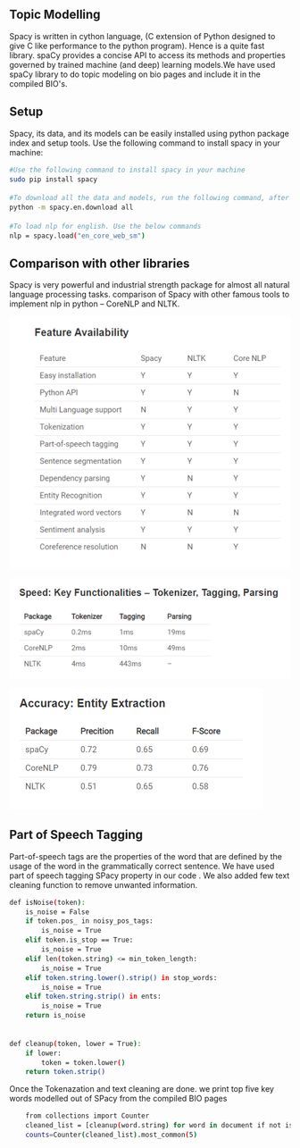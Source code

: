 ## Topic Modelling

Spacy is written in cython language, (C extension of Python designed to give C like performance to the python program). Hence is a quite fast library. spaCy provides a concise API to access its methods and properties governed by trained machine (and deep) learning models.We have used spaCy library to do topic modeling on bio pages and include it in the compiled BIO's.

## Setup

Spacy, its data, and its models can be easily installed using python package index and setup tools. Use the following command to install spacy in your machine:
```bash
#Use the following command to install spacy in your machine
sudo pip install spacy

#To download all the data and models, run the following command, after the installation:
python -m spacy.en.download all

#To load nlp for english. Use the below commands
nlp = spacy.load("en_core_web_sm")
```

## Comparison with other libraries

Spacy is very powerful and industrial strength package for almost all natural language processing tasks.
comparison of Spacy with other famous tools to implement nlp in python – CoreNLP and NLTK.

![Feature Availability](Comparison.PNG)

![Speed: Key Functionalities – Tokenizer, Tagging, Parsing](Speed.PNG)

![Accuracy: Entity Extraction](Accuracy.PNG)


## Part of Speech Tagging

Part-of-speech tags are the properties of the word that are defined by the usage of the word in the grammatically correct sentence. We have used part of speech tagging SPacy property in our code . We also added few text cleaning function to remove unwanted information.



```bash
def isNoise(token):
    is_noise = False
    if token.pos_ in noisy_pos_tags:
        is_noise = True
    elif token.is_stop == True:
        is_noise = True
    elif len(token.string) <= min_token_length:
        is_noise = True
    elif token.string.lower().strip() in stop_words:
        is_noise = True
    elif token.string.strip() in ents:
        is_noise = True
    return is_noise
    

def cleanup(token, lower = True):
    if lower:
        token = token.lower()
    return token.strip()
```

Once the Tokenazation and text cleaning are done. we print top five key words modelled out of SPacy from the compiled BIO pages

```bash
    from collections import Counter	
    cleaned_list = [cleanup(word.string) for word in document if not isNoise(word)]
    counts=Counter(cleaned_list).most_common(5)   
```





